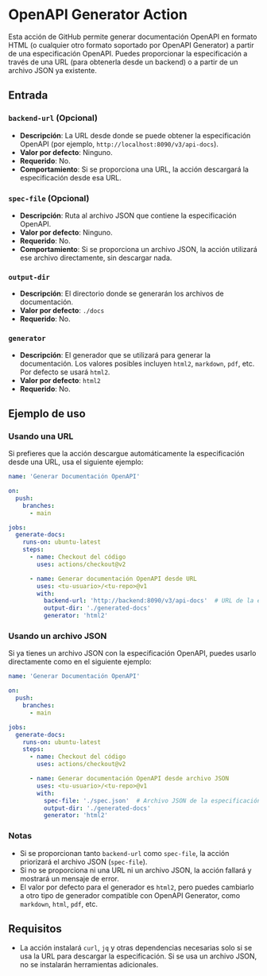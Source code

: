 # OpenAPI Generator Action

Esta acción de GitHub permite generar documentación OpenAPI en formato HTML (o cualquier otro formato soportado por OpenAPI Generator) a partir de una especificación OpenAPI. Puedes proporcionar la especificación a través de una URL (para obtenerla desde un backend) o a partir de un archivo JSON ya existente.

## Entrada

### `backend-url` (Opcional)
- **Descripción**: La URL desde donde se puede obtener la especificación OpenAPI (por ejemplo, `http://localhost:8090/v3/api-docs`).
- **Valor por defecto**: Ninguno.
- **Requerido**: No.
- **Comportamiento**: Si se proporciona una URL, la acción descargará la especificación desde esa URL.

### `spec-file` (Opcional)
- **Descripción**: Ruta al archivo JSON que contiene la especificación OpenAPI.
- **Valor por defecto**: Ninguno.
- **Requerido**: No.
- **Comportamiento**: Si se proporciona un archivo JSON, la acción utilizará ese archivo directamente, sin descargar nada.

### `output-dir`
- **Descripción**: El directorio donde se generarán los archivos de documentación.
- **Valor por defecto**: `./docs`
- **Requerido**: No.

### `generator`
- **Descripción**: El generador que se utilizará para generar la documentación. Los valores posibles incluyen `html2`, `markdown`, `pdf`, etc. Por defecto se usará `html2`.
- **Valor por defecto**: `html2`
- **Requerido**: No.

## Ejemplo de uso

### Usando una URL

Si prefieres que la acción descargue automáticamente la especificación desde una URL, usa el siguiente ejemplo:

```yaml
name: 'Generar Documentación OpenAPI'

on:
  push:
    branches:
      - main

jobs:
  generate-docs:
    runs-on: ubuntu-latest
    steps:
      - name: Checkout del código
        uses: actions/checkout@v2

      - name: Generar documentación OpenAPI desde URL
        uses: <tu-usuario>/<tu-repo>@v1
        with:
          backend-url: 'http://backend:8090/v3/api-docs'  # URL de la especificación
          output-dir: './generated-docs'
          generator: 'html2'
```

### Usando un archivo JSON

Si ya tienes un archivo JSON con la especificación OpenAPI, puedes usarlo directamente como en el siguiente ejemplo:

```yaml
name: 'Generar Documentación OpenAPI'

on:
  push:
    branches:
      - main

jobs:
  generate-docs:
    runs-on: ubuntu-latest
    steps:
      - name: Checkout del código
        uses: actions/checkout@v2

      - name: Generar documentación OpenAPI desde archivo JSON
        uses: <tu-usuario>/<tu-repo>@v1
        with:
          spec-file: './spec.json'  # Archivo JSON de la especificación OpenAPI
          output-dir: './generated-docs'
          generator: 'html2'
```

### Notas

- Si se proporcionan tanto `backend-url` como `spec-file`, la acción priorizará el archivo JSON (`spec-file`).
- Si no se proporciona ni una URL ni un archivo JSON, la acción fallará y mostrará un mensaje de error.
- El valor por defecto para el generador es `html2`, pero puedes cambiarlo a otro tipo de generador compatible con OpenAPI Generator, como `markdown`, `html`, `pdf`, etc.

## Requisitos

- La acción instalará `curl`, `jq` y otras dependencias necesarias solo si se usa la URL para descargar la especificación. Si se usa un archivo JSON, no se instalarán herramientas adicionales.
